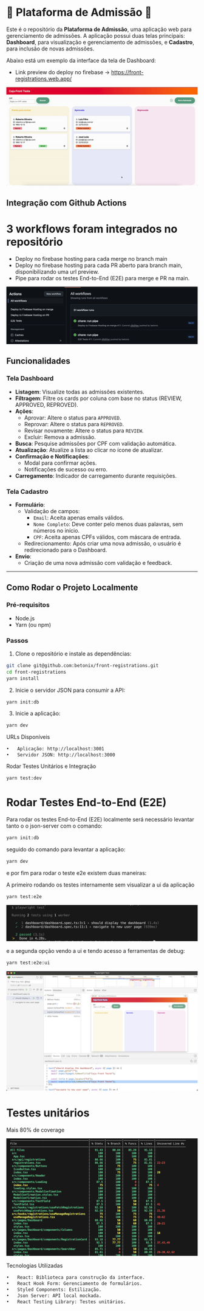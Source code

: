 # 🚀 Plataforma de Admissão 🚀

Este é o repositório da **Plataforma de Admissão**, uma aplicação web para gerenciamento de admissões. A aplicação possui duas telas principais: **Dashboard**, para visualização e gerenciamento de admissões, e **Cadastro**, para inclusão de novas admissões.

Abaixo está um exemplo da interface da tela de Dashboard:

- Link preview do deploy no firebase -> https://front-registrations.web.app/

![Demonstração do Dashboard](./files/ezgif-2-6c06407bc6.gif)

## Integração com Github Actions

# 3 workflows foram integrados no repositório

- Deploy no firebase hosting para cada merge no branch main
- Deploy no firebase hosting para cada PR aberto para branch main, disponibilizando uma url preview.
- Pipe para rodar os testes End-to-End (E2E) para merge e PR na main.

![Jobs no github actions](./files/e2e.png)

## Funcionalidades

### Tela Dashboard

- **Listagem**: Visualize todas as admissões existentes.
- **Filtragem**: Filtre os cards por coluna com base no status (REVIEW, APPROVED, REPROVED).
- **Ações**:
  - Aprovar: Altere o status para `APPROVED`.
  - Reprovar: Altere o status para `REPROVED`.
  - Revisar novamente: Altere o status para `REVIEW`.
  - Excluir: Remova a admissão.
- **Busca**: Pesquise admissões por CPF com validação automática.
- **Atualização**: Atualize a lista ao clicar no ícone de atualizar.
- **Confirmação e Notificações**:
  - Modal para confirmar ações.
  - Notificações de sucesso ou erro.
- **Carregamento**: Indicador de carregamento durante requisições.

### Tela Cadastro

- **Formulário**:
  - Validação de campos:
    - `Email`: Aceita apenas emails válidos.
    - `Nome Completo`: Deve conter pelo menos duas palavras, sem números no início.
    - `CPF`: Aceita apenas CPFs válidos, com máscara de entrada.
  - Redirecionamento: Após criar uma nova admissão, o usuário é redirecionado para o Dashboard.
- **Envio**:
  - Criação de uma nova admissão com validação e feedback.

---

## Como Rodar o Projeto Localmente

### Pré-requisitos

- Node.js
- Yarn (ou npm)

### Passos

1. Clone o repositório e instale as dependências:

```bash
git clone git@github.com:betonix/front-registrations.git
cd front-registrations
yarn install
```

2. Inicie o servidor JSON para consumir a API:

```bash
yarn init:db
```

3. Inicie a aplicação:

```bash
yarn dev
```

URLs Disponíveis

    •	Aplicação: http://localhost:3001
    •	Servidor JSON: http://localhost:3000

Rodar Testes Unitários e Integração

```bash
yarn test:dev
```

# Rodar Testes End-to-End (E2E)

Para rodar os testes End-to-End (E2E) localmente será necessário levantar tanto o o json-server com o comando:

```bash
yarn init:db
```

seguido do comando para levantar a aplicação:

```bash
yarn dev
```

e por fim para rodar o teste e2e existem duas maneiras:

A primeiro rodando os testes internamente sem visualizar a ui da aplicação

```bash
yarn test:e2e
```

![Imagem e2e](./files/e2e-no-ui.png)

e a segunda opção vendo a ui e tendo acesso a ferramentas de debug:

```bash
yarn test:e2e:ui
```

![Imagem e2e](./files/ui-e2e.png)

# Testes unitários

Mais 80% de coverage

![Imagem e2e](./files/coverage.png)

Tecnologias Utilizadas

    •	React: Biblioteca para construção da interface.
    •	React Hook Form: Gerenciamento de formulários.
    •	Styled Components: Estilização.
    •	Json Server: API local mockada.
    •	React Testing Library: Testes unitários.
